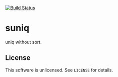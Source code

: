 [![Build Status](https://travis-ci.org/10sr/suniq.svg?branch=master)](https://travis-ci.org/10sr/suniq)


suniq
=====

uniq without sort.


License
--------

This software is unlicensed. See `LICENSE` for details.
